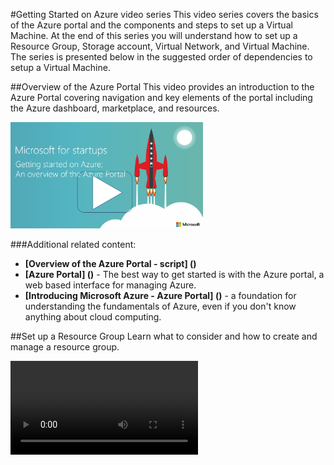#Getting Started on Azure video series
This video series covers the basics of the Azure portal and the components and steps to set up a Virtual Machine.  At the end of this series you will understand how to set up a Resource Group, Storage account, Virtual Network, and Virtual Machine.  The series is presented below in the suggested order of dependencies to setup a Virtual Machine.

##Overview of the Azure Portal
This video provides an introduction to the Azure Portal covering navigation and key elements of the portal including the Azure dashboard, marketplace, and resources.

<img src="https://github.com/jurgbonnofsky/test/blob/master/PortalVideoPic.png" width="308" height="170" />


###Additional related content:
-	**[Overview of the Azure Portal - script] ()**
-	**[Azure Portal] ()** - The best way to get started is with the Azure portal, a web based interface for managing Azure.
-	**[Introducing Microsoft Azure - Azure Portal] ()** - a foundation for understanding the fundamentals of Azure, even if you don't know anything about cloud computing.







##Set up a Resource Group
Learn what to consider and how to create and manage a resource group.

<video>

###Additional related content:
-	**[Resource Group - script] ()**
-	**[ARM Overview] ()** - Get an overview of the Azure Resource Manager.
-	**[Manage resource groups] ()** – 

##Set up a Storage Account
Learn how to create and manage a storage account and to select the storage option that is right for you.

<video>

###Additional related content:
-	**[Storage Accounts - script] ()**
-	**[Introduction to Azure Storage] ()** – Learn about Storage accounts and how to set them including blobs, tables, queues, and files.
-	**[Create a storage account] ()** – Learn about Storage accounts, how to set them up and the two storage accounts: general purpose and blob.

##Set up a Virtual Network
Learn how to set up a virtual network including IP address blocks, DNS setting, security policies, and routing tables.

<video>

###Additional related content:
-	**[Virtual Networks - script] ()**
-	**[Virtual Network Overview] ()** 
-	**[Virtual network FAQ] ()**
-	**[Virtual network security] ()** (white paper)
-	**[IP addresses in Azure] ()**


##Set up a Virtual Machine
Learn how to set up and configure an Ubuntu virtual machine.


<video>

###Additional related content:
-	**[Virtual Machines - script] ()**
